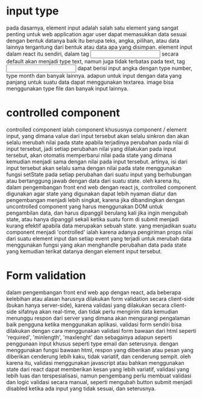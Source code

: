 # input type
pada dasarnya, element input adalah salah satu element yang sangat penting untuk web application agar user dapat memasukkan data sesuai dengan bentuk datanya 
baik itu berupa teks, angka, pilihan, atau data lainnya tergantung dari bentuk atau data apa yang disimpan. element input dalam react itu sendiri, dalam tag <input> secara 
default akan menjadi type text, namun juga tidak terbatas pada text, tag <input> dapat berisi input angka dengan type number, type month dan banyak lainnya. adapun untuk input dengan 
data yang panjang untuk suatu data dapat menggunakan textarea. image bisa menggunakan type file dan banyak input lainnya.

# controlled component 
controlled component ialah component khususnya component / element input, yang dimana value dari input tersebut akan selalu sinkron dan akan selalu merubah nilai pada state 
apabila terjadinya perubahan pada nilai di input tersebut, jadi setiap perubahan nilai yang dilakukan pada input tersebut, akan otomatis memperbarui nilai pada state 
yang dimana kemudian menjadi sama dengan nilai pada input tersebut. artinya, isi dari input tersebut akan selalu sama dengan nilai pada state menggunakan fungsi setState pada setiap 
perubahan dari suatu input yang berhubungan atau bertanggung jawab dengan data dari suatu state. oleh karena itu, dalam pengembangan front end web dengan react js, controlled component 
digunakan agar state yang digunakan dapat lebih nyaman diatur dan pengembangan menjadi lebih singkat, karena jika dibandingkan dengan uncontrolled component yang harus menggunakan 
DOM untuk pengambilan data, dan harus dipanggil berulang kali jika ingin mengubah state, atau hanya dipanggil sekali ketika suatu form di submit menjadi kurang efektif apabila 
data merupakan sebuah state. yang menjadikan suatu component menjadi 'controlled' ialah karena adanya pengiriman props nilai dari suatu element input dan setiap event yang terjadi 
untuk merubah data menggunakan fungsi yang akan menghandle perubahan data pada state yang kemudian terikat datanya dengan element input tersebut.

# Form validation
dalam pengembangan front end web app dengan react, ada beberapa kelebihan atau alasan harusnya dilakukan form validation secara client-side (bukan hanya server-side), karena validasi 
yang dilakukan secara client-side sifatnya akan real-time, dan tidak perlu mengirim data kemudian menunggu respon dari server yang dimana akan mengurangi pengalaman baik pengguna ketika 
menggunakan aplikasi. validasi form sendiri bisa dilakukan dengan cara menggunakan validasi form bawaan dari html seperti 'required', 'minlength', 'maxlenght' dan sebagainya adapun 
seperti penggunaan input khusus seperti type email dan seterusnya. dengan menggunakan fungsi bawaan html, respon yang diberikan atau pesan yang diberikan cenderung lebih kaku, 
tidak variatif, dan cenderung sempit. oleh karena itu, validasi menggunakan javascript atau bahkan menggunakan state dari react dapat memberikan kesan yang lebih variatif, validasi 
yang lebih luas dan terspesialisasi, namun pengembang perlu membuat validasi dan logic validasi secara manual, seperti mengubah button submit menjadi disabled ketika ada input yang tidak 
sesuai, dan seterusnya.